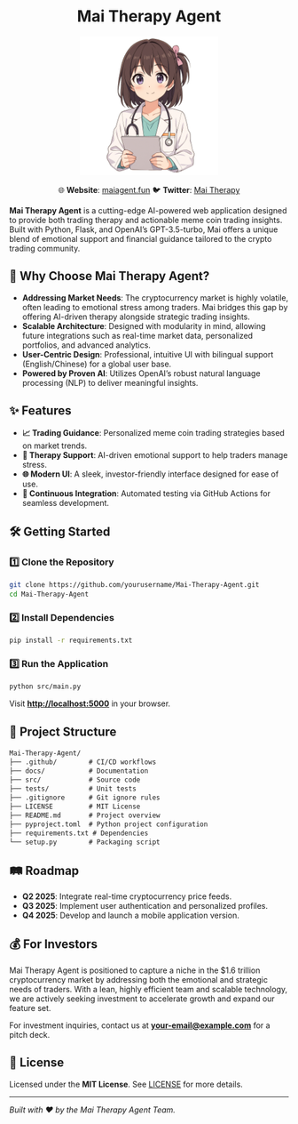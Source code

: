 <h1 align="center">Mai Therapy Agent</h1>

<p align="center">
  <img src="Chill.png" alt="Mai Therapy Agent Logo" width="250">
</p>

<p align="center">
  🌐 <strong>Website</strong>: <a href="https://maiagent.fun">maiagent.fun</a>  
  🐦 <strong>Twitter</strong>: <a href="https://x.com/MaiTherapy">Mai Therapy</a>
</p>

**Mai Therapy Agent** is a cutting-edge AI-powered web application designed to provide both trading therapy and actionable meme coin trading insights. Built with Python, Flask, and OpenAI’s GPT-3.5-turbo, Mai offers a unique blend of emotional support and financial guidance tailored to the crypto trading community.

## 🚀 Why Choose Mai Therapy Agent?
- **Addressing Market Needs**: The cryptocurrency market is highly volatile, often leading to emotional stress among traders. Mai bridges this gap by offering AI-driven therapy alongside strategic trading insights.
- **Scalable Architecture**: Designed with modularity in mind, allowing future integrations such as real-time market data, personalized portfolios, and advanced analytics.
- **User-Centric Design**: Professional, intuitive UI with bilingual support (English/Chinese) for a global user base.
- **Powered by Proven AI**: Utilizes OpenAI’s robust natural language processing (NLP) to deliver meaningful insights.

## ✨ Features
- **📈 Trading Guidance**: Personalized meme coin trading strategies based on market trends.
- **🧘 Therapy Support**: AI-driven emotional support to help traders manage stress.
- **🌐 Modern UI**: A sleek, investor-friendly interface designed for ease of use.
- **🔄 Continuous Integration**: Automated testing via GitHub Actions for seamless development.

## 🛠 Getting Started

### 1️⃣ Clone the Repository
```bash
git clone https://github.com/yourusername/Mai-Therapy-Agent.git
cd Mai-Therapy-Agent
```

### 2️⃣ Install Dependencies
```bash
pip install -r requirements.txt
```

### 3️⃣ Run the Application
```bash
python src/main.py
```

Visit **[http://localhost:5000](http://localhost:5000)** in your browser.

## 📂 Project Structure
```
Mai-Therapy-Agent/
├── .github/        # CI/CD workflows
├── docs/           # Documentation
├── src/            # Source code
├── tests/          # Unit tests
├── .gitignore      # Git ignore rules
├── LICENSE         # MIT License
├── README.md       # Project overview
├── pyproject.toml  # Python project configuration
├── requirements.txt # Dependencies
└── setup.py        # Packaging script
```

## 🛤 Roadmap
- **Q2 2025**: Integrate real-time cryptocurrency price feeds.
- **Q3 2025**: Implement user authentication and personalized profiles.
- **Q4 2025**: Develop and launch a mobile application version.

## 💰 For Investors
Mai Therapy Agent is positioned to capture a niche in the $1.6 trillion cryptocurrency market by addressing both the emotional and strategic needs of traders. With a lean, highly efficient team and scalable technology, we are actively seeking investment to accelerate growth and expand our feature set.

For investment inquiries, contact us at **[your-email@example.com](mailto:your-email@example.com)** for a pitch deck.

## 📜 License
Licensed under the **MIT License**. See [LICENSE](LICENSE) for more details.

---

*Built with ❤️ by the Mai Therapy Agent Team.*

